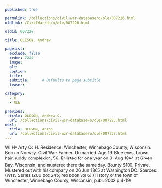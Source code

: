 ```yaml
---
published: true

permalink: /collections/civil-war-database/o/ole/007226.html
oldlink: /CivilWar/db/o/ole/007226.html

oldid: 007226

title: OLESON, Andrew

pagelist:
  exclude: false
  order: 7226
  image: 
  alt:
  caption:
  title:
  subtitle:      # Defaults to page subtitle
  teaser:

category: 
  - O 
  - OLE

previous:
  title: OLESON, Andrew C.
  url: /collections/civil-war-database/o/ole/007225.html  
next:
  title: OLESON, Anson
  url: /collections/civil-war-database/o/ole/007227.html   
---
```

WI Hv Arty Co H. Residence: Winchester, Winnebago County, Wisconsin. Born in Norway. Civil War: Farmer. Unmarried. Age 19. Blue eyes, brown hair, ruddy complexion, 5&#146;6&#148;. Enlisted for one year on 31 Aug 1864 at Green Bay, Wisconsin, and mustered there the same day. Bounty $100. Private. Mustered out with his company on 26 Jun 1865 at Washington DC. Sources: (WHS Series 1200 box 245; red book vol 6) (History of the town of Winchester, Winnebago County, Wisconsin, publ. 2002 p 4-19)